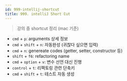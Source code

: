 ```yaml
---
id: 999-intellij-shortcut
title: 999. intelliJ Short Cut
---
```


> 강의 중 shortcut 정리 (mac 기준)

- `cmd` + `p`: arguments 상세 정보
- `cmd` + `shift` + `n`: 자동완성 (귀찮다 싶으면 입력)
- `cmd` + `n`: genereate codes (getter, setter, constructor 등)
- `shift` + `f6`: refactoring name
- `cmd` + `option` + `v`: 변수 선언 대신 진행
- `control` + `t`: 리팩토링 관련 단축키
- `cmd` + `shift` + `t`: 테스트 자동 생성
